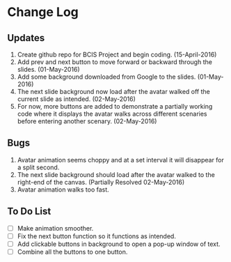 # Change Log

## Updates
1. Create github repo for BCIS Project and begin coding. (15-April-2016)
2. Add prev and next button to move forward or backward through the slides. (01-May-2016)
3. Add some background downloaded from Google to the slides. (01-May-2016)
4. The next slide background now load after the avatar walked off the current slide as intended. (02-May-2016)
5. For now, more buttons are added to demonstrate a partially working code where it displays the avatar walks across different scenaries before entering another scenary. (02-May-2016)

## Bugs
1. Avatar animation seems choppy and at a set interval it will disappear for a split second.
2. The next slide background should load after the avatar walked to the right-end of the canvas. (Partially Resolved 02-May-2016)
3. Avatar animation walks too fast.

## To Do List
- [ ] Make animation smoother.
- [ ] Fix the next button function so it functions as intended.
- [ ] Add clickable buttons in background to open a pop-up window of text.
- [ ] Combine all the buttons to one button.
